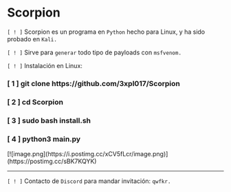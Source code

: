 # Scorpion
`[ ! ]` Scorpion es un programa en `Python` hecho para Linux, y ha sido probado en `Kali.`

`[ ! ]` Sirve para `generar` todo tipo de payloads con `msfvenom.`

`[ ! ]` Instalación en Linux:
<h3>[ 1 ] git clone https://github.com/3xpl017/Scorpion</h3>
<h3>[ 2 ] cd Scorpion</h3>
<h3>[ 3 ] sudo bash install.sh</h3>
<h3>[ 4 ] python3 main.py</h3>
[![image.png](https://i.postimg.cc/xCV5fLcr/image.png)](https://postimg.cc/sBK7KQYK)
<hr>

`[ ! ]` Contacto de `Discord` para mandar invitación: `qwfkr.`
